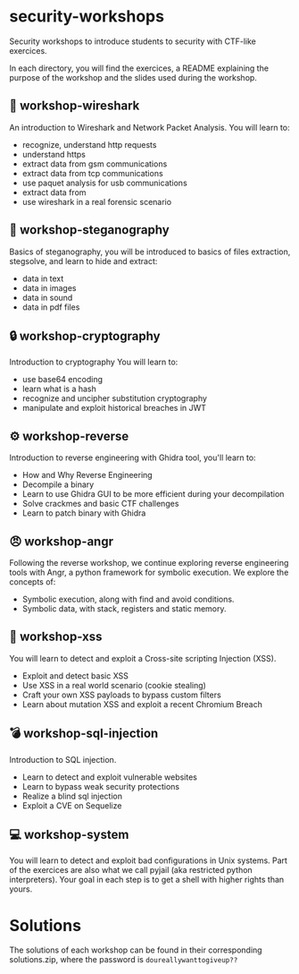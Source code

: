 # security-workshops
Security workshops to introduce students to security with CTF-like exercices.

In each directory, you will find the exercices, a README explaining the purpose of the workshop and the slides used during the workshop.

## :shark: workshop-wireshark

An introduction to Wireshark and Network Packet Analysis.
You will learn to:
* recognize, understand http requests
* understand https
* extract data from gsm communications
* extract data from tcp communications
* use paquet analysis for usb communications
* extract data from 
* use wireshark in a real forensic scenario

## :microscope: workshop-steganography

Basics of steganography, you will be introduced to basics of files extraction, stegsolve, and learn to hide and extract:
* data in text
* data in images
* data in sound
* data in pdf files

## :lock: workshop-cryptography

Introduction to cryptography
You will learn to:
* use base64 encoding
* learn what is a hash
* recognize and uncipher substitution cryptography
* manipulate and exploit historical breaches in JWT

## :gear: workshop-reverse

Introduction to reverse engineering with Ghidra tool, you'll learn to:
* How and Why Reverse Engineering
* Decompile a binary
* Learn to use Ghidra GUI to be more efficient during your decompilation
* Solve crackmes and basic CTF challenges
* Learn to patch binary with Ghidra

## :angry: workshop-angr

Following the reverse workshop, we continue exploring reverse engineering tools
with Angr, a python framework for symbolic execution. We explore the concepts of:
* Symbolic execution, along with find and avoid conditions.
* Symbolic data, with stack, registers and static memory.

## :syringe: workshop-xss

You will learn to detect and exploit a Cross-site scripting Injection (XSS).
*  Exploit and detect basic XSS
*  Use XSS in a real world scenario (cookie stealing)
*  Craft your own XSS payloads to bypass custom filters
*  Learn about mutation XSS and exploit a recent Chromium Breach

## :bomb: workshop-sql-injection

Introduction to SQL injection.
*  Learn to detect and exploit vulnerable websites
*  Learn to bypass weak security protections
*  Realize a blind sql injection
*  Exploit a CVE on Sequelize

## :computer: workshop-system

You will learn to detect and exploit bad configurations in Unix systems.
Part of the exercices are also what we call pyjail (aka restricted python interpreters).
Your goal in each step is to get a shell with higher rights than yours.

# Solutions

The solutions of each workshop can be found in their corresponding solutions.zip, where the password is `doureallywanttogiveup??`
